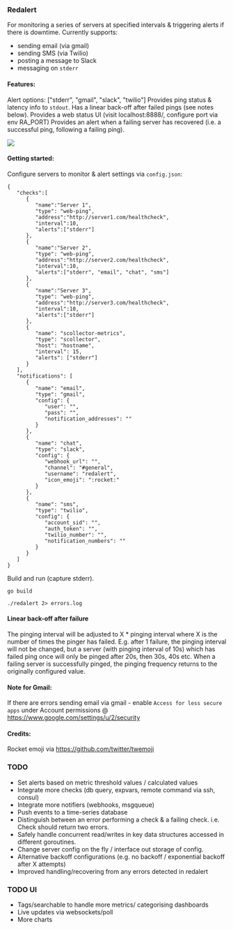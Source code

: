 ### Redalert
For monitoring a series of servers at specified intervals & triggering alerts if there is downtime. Currently supports:
* sending email (via gmail)
* sending SMS (via Twilio)
* posting a message to Slack
* messaging on `stderr`

#### Features:
Alert options: ["stderr", "gmail", "slack", "twilio"]
Provides ping status & latency info to `stdout`.
Has a linear back-off after failed pings (see notes below).
Provides a web status UI (visit localhost:8888/, configure port via env RA_PORT)
Provides an alert when a failing server has recovered (i.e. a successful ping, following a failing ping).

![](https://cloud.githubusercontent.com/assets/1314353/5157264/edb21476-733a-11e4-8452-4b96b443f7ee.jpg)

#### Getting started:
Configure servers to monitor & alert settings via `config.json`:
```
{  
   "checks":[  
      {  
         "name":"Server 1",
         "type": "web-ping",
         "address":"http://server1.com/healthcheck",
         "interval":10,
         "alerts":["stderr"]
      },
      {  
         "name":"Server 2",
         "type": "web-ping",
         "address":"http://server2.com/healthcheck",
         "interval":10,
         "alerts":["stderr", "email", "chat", "sms"]
      },
      {  
         "name":"Server 3",
         "type": "web-ping",
         "address":"http://server3.com/healthcheck",
         "interval":10,
         "alerts":["stderr"]
      },
      {
         "name": "scollector-metrics",
         "type": "scollector",
         "host": "hostname",
         "interval": 15,
         "alerts": ["stderr"]
      }
   ],
   "notifications": [
      {
         "name": "email",
         "type": "gmail",
         "config": {
            "user": "",
            "pass": "",
            "notification_addresses": ""      
         }
      },
      {
         "name": "chat",
         "type": "slack",
         "config": {
            "webhook_url": "",
            "channel": "#general",
            "username": "redalert",
            "icon_emoji": ":rocket:"  
         }
      },
      {
         "name": "sms",
         "type": "twilio",
         "config": {
            "account_sid": "",
            "auth_token": "",
            "twilio_number": "",
            "notification_numbers": ""    
         }
      }
   ]
}
```

Build and run (capture stderr).
```
go build

./redalert 2> errors.log
```


#### Linear back-off after failure
The pinging interval will be adjusted to X * pinging interval where X is the number of times the pinger has failed. E.g. after 1 failure, the pinging interval will not be changed, but a server (with pinging interval of 10s) which has failed ping once will only be pinged after 20s, then 30s, 40s etc.
When a failing server is successfully pinged, the pinging frequency returns to the originally configured value.

#### Note for Gmail:
If there are errors sending email via gmail - enable `Access for less secure apps` under Account permissions @ https://www.google.com/settings/u/2/security

#### Credits:
Rocket emoji via https://github.com/twitter/twemoji

### TODO
* Set alerts based on metric threshold values / calculated values
* Integrate more checks (db query, expvars, remote command via ssh, consul)
* Integrate more notifiers (webhooks, msgqueue)
* Push events to a time-series database
* Distinguish between an error performing a check & a failing check. i.e. Check should return two errors.
* Safely handle concurrent read/writes in key data structures accessed in different goroutines.
* Change server config on the fly / interface out storage of config.
* Alternative backoff configurations (e.g. no backoff / exponential backoff after X attempts)
* Improved handling/recovering from any errors detected in redalert

### TODO UI
* Tags/searchable to handle more metrics/ categorising dashboards
* Live updates via websockets/poll
* More charts

